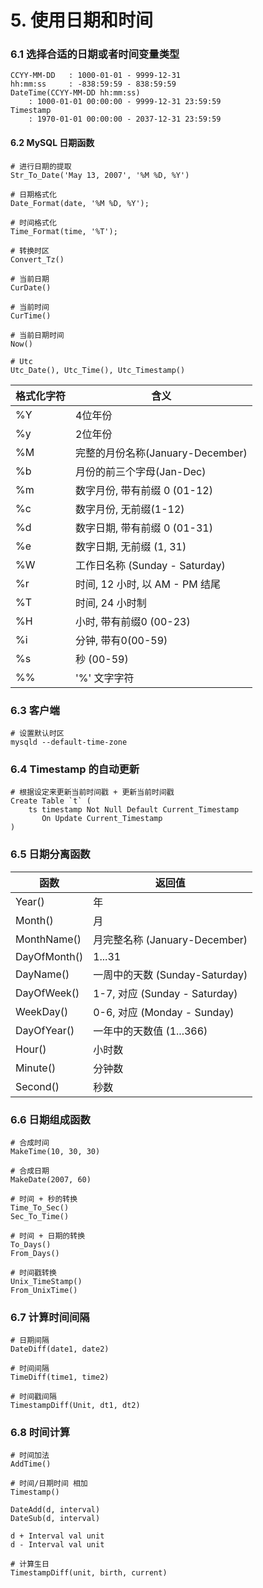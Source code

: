 # 5. 使用日期和时间

### 6.1 选择合适的日期或者时间变量类型

```
CCYY-MM-DD   : 1000-01-01 - 9999-12-31
hh:mm:ss     : -838:59:59 - 838:59:59
DateTime(CCYY-MM-DD hh:mm:ss)
    : 1000-01-01 00:00:00 - 9999-12-31 23:59:59
Timestamp
    : 1970-01-01 00:00:00 - 2037-12-31 23:59:59
```

#### 6.2 MySQL 日期函数

```
# 进行日期的提取
Str_To_Date('May 13, 2007', '%M %D, %Y')

# 日期格式化
Date_Format(date, '%M %D, %Y');

# 时间格式化
Time_Format(time, '%T');

# 转换时区
Convert_Tz() 

# 当前日期
CurDate()

# 当前时间
CurTime()

# 当前日期时间
Now()

# Utc 
Utc_Date(), Utc_Time(), Utc_Timestamp()
```

格式化字符 | 含义
---      | ---
%Y       | 4位年份
%y | 2位年份
%M | 完整的月份名称(January-December)
%b | 月份的前三个字母(Jan-Dec)
%m | 数字月份, 带有前缀 0 (01-12)
%c | 数字月份, 无前缀(1-12)
%d | 数字日期, 带有前缀 0 (01-31)
%e | 数字日期, 无前缀 (1, 31)
%W | 工作日名称 (Sunday - Saturday)
%r | 时间, 12 小时, 以 AM - PM 结尾
%T | 时间, 24 小时制
%H | 小时, 带有前缀0 (00-23)
%i | 分钟, 带有0(00-59)
%s | 秒 (00-59)
%% | '%' 文字字符

### 6.3 客户端

```
# 设置默认时区
mysqld --default-time-zone 
```

### 6.4 Timestamp 的自动更新

```
# 根据设定来更新当前时间戳 + 更新当前时间戳
Create Table `t` (
    ts timestamp Not Null Default Current_Timestamp
       On Update Current_Timestamp
)
```

### 6.5 日期分离函数

函数 | 返回值
----|----
Year() | 年
Month()| 月
MonthName()| 月完整名称 (January-December)
DayOfMonth()| 1...31
DayName()|一周中的天数 (Sunday-Saturday)
DayOfWeek()| 1-7, 对应 (Sunday - Saturday)
WeekDay()|0-6, 对应 (Monday - Sunday)
DayOfYear()|一年中的天数值 (1...366)
Hour() | 小时数
Minute()| 分钟数
Second()| 秒数

### 6.6 日期组成函数

```
# 合成时间
MakeTime(10, 30, 30)

# 合成日期
MakeDate(2007, 60)

# 时间 + 秒的转换
Time_To_Sec()
Sec_To_Time()

# 时间 + 日期的转换
To_Days()
From_Days()

# 时间戳转换
Unix_TimeStamp()
From_UnixTime()
```

### 6.7 计算时间间隔

```
# 日期间隔
DateDiff(date1, date2)

# 时间间隔
TimeDiff(time1, time2)

# 时间戳间隔
TimestampDiff(Unit, dt1, dt2)
```

### 6.8 时间计算

```
# 时间加法
AddTime()

# 时间/日期时间 相加
Timestamp()

DateAdd(d, interval)
DateSub(d, interval)

d + Interval val unit
d - Interval val unit

# 计算生日
TimestampDiff(unit, birth, current)
```